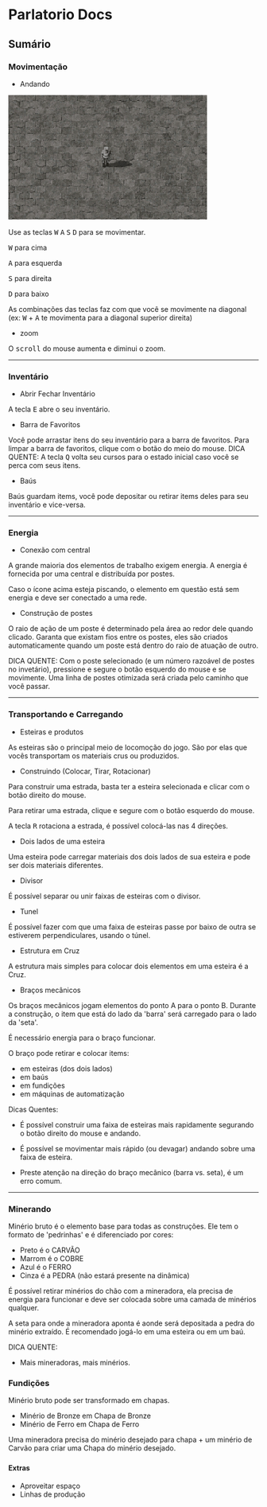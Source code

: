 # Parlatorio Docs

## Sumário


### Movimentação

- Andando

![](wasd.gif)

Use as teclas <kbd>W</kbd> <kbd>A</kbd> <kbd>S</kbd> <kbd>D</kbd> para se movimentar.

<kbd>W</kbd> para cima

<kbd>A</kbd> para esquerda

<kbd>S</kbd> para direita

<kbd>D</kbd> para baixo

As combinações das teclas faz com que você se movimente na diagonal (ex: <kbd>W</kbd> + <kbd>A</kbd> te movimenta para a diagonal superior direita)


- zoom

O <kbd>scroll</kbd> do mouse aumenta e diminui o zoom.

---

### Inventário

- Abrir Fechar Inventário

A tecla <kbd>E</kbd> abre o seu inventário.

- Barra de Favoritos

Você pode arrastar itens do seu inventário para a barra de favoritos. Para limpar a barra de favoritos, clique com o botão do meio do mouse.
DICA QUENTE: A tecla <kbd>Q</kbd> volta seu cursos para o estado inicial caso você se perca com seus itens.

- Baús

Baús guardam items, você pode depositar ou retirar items deles para seu inventário e vice-versa.

---

### Energia
- Conexão com central

A grande maioria dos elementos de trabalho exigem energia. A energia é fornecida por uma central e distribuída por postes.

Caso o ícone acima esteja piscando, o elemento em questão está sem energia e deve ser conectado a uma rede.

- Construção de postes

O raio de ação de um poste é determinado pela área ao redor dele quando clicado.
Garanta que existam fios entre os postes, eles são criados automaticamente quando um poste está dentro do raio de atuação de outro.

DICA QUENTE: Com o poste selecionado (e um número razoável de postes no invetário), pressione e segure o botão esquerdo do mouse e se movimente. Uma linha de postes otimizada será criada pelo caminho que você passar.

---

### Transportando e Carregando

- Esteiras e produtos

As esteiras são o principal meio de locomoção do jogo. São por elas que vocês transportam os materiais crus ou produzidos.

- Construindo (Colocar, Tirar, Rotacionar)

Para construir uma estrada, basta ter a esteira selecionada e clicar com o botão direito do mouse. 

Para retirar uma estrada, clique e segure com o botão esquerdo do mouse.

A tecla <kbd>R</kbd> rotaciona a estrada, é possível colocá-las nas 4 direções.


- Dois lados de uma esteira

Uma esteira pode carregar materiais dos dois lados de sua esteira e pode ser dois materiais diferentes.

- Divisor

É possível separar ou unir faixas de esteiras com o divisor.

- Tunel

É possível fazer com que uma faixa de esteiras passe por baixo de outra se estiverem perpendiculares, usando o túnel.

- Estrutura em Cruz

A estrutura mais simples para colocar dois elementos em uma esteira é a Cruz.


- Braços mecânicos

Os braços mecânicos jogam elementos do ponto A para o ponto B. Durante a construção, o item que está do lado da 'barra' será carregado para o lado da 'seta'.

É necessário energia para o braço funcionar.

O braço pode retirar e colocar items:

- em esteiras (dos dois lados)
- em baús
- em fundições
- em máquinas de automatização

Dicas Quentes:

- É possível construir uma faixa de esteiras mais rapidamente segurando o botão direito do mouse e andando.

- É possível se movimentar mais rápido (ou devagar) andando sobre uma faixa de esteira.

- Preste atenção na direção do braço mecânico (barra vs. seta), é um erro comum.

---

### Minerando

Minério bruto é o elemento base para todas as construções. Ele tem o formato de 'pedrinhas' e é diferenciado por cores:

- Preto é o CARVÃO
- Marrom é o COBRE
- Azul é o FERRO
- Cinza é a PEDRA (não estará presente na dinâmica)

É possível retirar minérios do chão com a mineradora, ela precisa de energia para funcionar e deve ser colocada sobre uma camada de minérios qualquer.

A seta para onde a mineradora aponta é aonde será depositada a pedra do minério extraído. É recomendado jogá-lo em uma esteira ou em um baú.

DICA QUENTE:

- Mais mineradoras, mais minérios.

### Fundições

Minério bruto pode ser transformado em chapas.

- Minério de Bronze em Chapa de Bronze
- Minério de Ferro em Chapa de Ferro

Uma mineradora precisa do minério desejado para chapa + um minério de Carvão para criar uma Chapa do minério desejado.

### 


#### Extras
- Aproveitar espaço
- Linhas de produção
